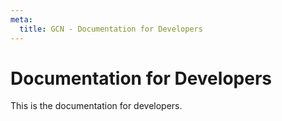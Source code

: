 ```yaml
---
meta:
  title: GCN - Documentation for Developers
---
```


# Documentation for Developers

This is the documentation for developers.

